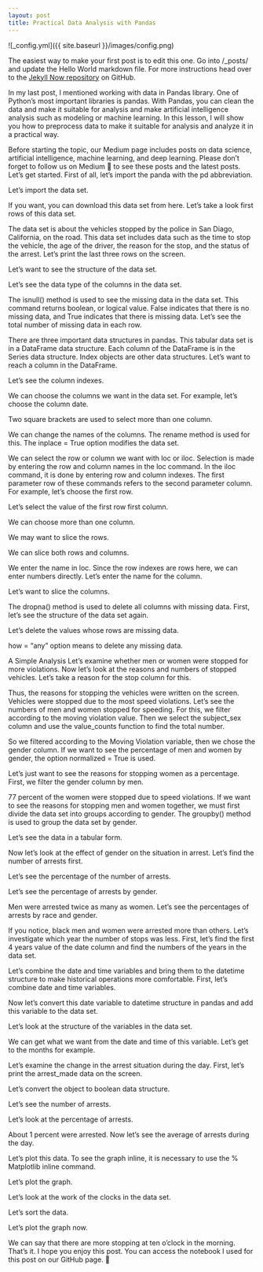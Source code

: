 ```yaml
---
layout: post
title: Practical Data Analysis with Pandas
---
```



![_config.yml]({{ site.baseurl }}/images/config.png)

The easiest way to make your first post is to edit this one. Go into /_posts/ and update the Hello World markdown file. For more instructions head over to the [Jekyll Now repository](https://github.com/barryclark/jekyll-now) on GitHub.


In my last post, I mentioned working with data in Pandas library. One of Python’s most important libraries is pandas. With Pandas, you can clean the data and make it suitable for analysis and make artificial intelligence analysis such as modeling or machine learning. In this lesson, I will show you how to preprocess data to make it suitable for analysis and analyze it in a practical way.

Before starting the topic, our Medium page includes posts on data science, artificial intelligence, machine learning, and deep learning. Please don’t forget to follow us on Medium 🌱 to see these posts and the latest posts.
Let’s get started.
First of all, let’s import the panda with the pd abbreviation.

Let’s import the data set.

If you want, you can download this data set from here. Let’s take a look first rows of this data set.

The data set is about the vehicles stopped by the police in San Diago, California, on the road. This data set includes data such as the time to stop the vehicle, the age of the driver, the reason for the stop, and the status of the arrest.
Let’s print the last three rows on the screen.

Let’s want to see the structure of the data set.

Let’s see the data type of the columns in the data set.

The isnull() method is used to see the missing data in the data set. This command returns boolean, or logical value. False indicates that there is no missing data, and True indicates that there is missing data. Let’s see the total number of missing data in each row.

There are three important data structures in pandas. This tabular data set is in a DataFrame data structure. Each column of the DataFrame is in the Series data structure. Index objects are other data structures. Let’s want to reach a column in the DataFrame.

Let’s see the column indexes.

We can choose the columns we want in the data set. For example, let’s choose the column date.

Two square brackets are used to select more than one column.

We can change the names of the columns. The rename method is used for this. The inplace = True option modifies the data set.

We can select the row or column we want with loc or iloc. Selection is made by entering the row and column names in the loc command. In the iloc command, it is done by entering row and column indexes. The first parameter row of these commands refers to the second parameter column. For example, let’s choose the first row.

Let’s select the value of the first row first column.

We can choose more than one column.

We may want to slice the rows.

We can slice both rows and columns.

We enter the name in loc. Since the row indexes are rows here, we can enter numbers directly. Let’s enter the name for the column.

Let’s want to slice the columns.

The dropna() method is used to delete all columns with missing data. First, let’s see the structure of the data set again.

Let’s delete the values whose rows are missing data.

how = “any” option means to delete any missing data.

A Simple Analysis
Let’s examine whether men or women were stopped for more violations. Now let’s look at the reasons and numbers of stopped vehicles. Let’s take a reason for the stop column for this.

Thus, the reasons for stopping the vehicles were written on the screen. Vehicles were stopped due to the most speed violations. Let’s see the numbers of men and women stopped for speeding. For this, we filter according to the moving violation value. Then we select the subject_sex column and use the value_counts function to find the total number.

So we filtered according to the Moving Violation variable, then we chose the gender column. If we want to see the percentage of men and women by gender, the option normalized = True is used.

Let’s just want to see the reasons for stopping women as a percentage. First, we filter the gender column by men.

77 percent of the women were stopped due to speed violations. If we want to see the reasons for stopping men and women together, we must first divide the data set into groups according to gender. The groupby() method is used to group the data set by gender.

Let’s see the data in a tabular form.

Now let’s look at the effect of gender on the situation in arrest. Let’s find the number of arrests first.

Let’s see the percentage of the number of arrests.

Let’s see the percentage of arrests by gender.

Men were arrested twice as many as women. Let’s see the percentages of arrests by race and gender.

If you notice, black men and women were arrested more than others. Let’s investigate which year the number of stops was less. First, let’s find the first 4 years value of the date column and find the numbers of the years in the data set.

Let’s combine the date and time variables and bring them to the datetime structure to make historical operations more comfortable. First, let’s combine date and time variables.

Now let’s convert this date variable to datetime structure in pandas and add this variable to the data set.

Let’s look at the structure of the variables in the data set.

We can get what we want from the date and time of this variable. Let’s get to the months for example.

Let’s examine the change in the arrest situation during the day. First, let’s print the arrest_made data on the screen.

Let’s convert the object to boolean data structure.

Let’s see the number of arrests.

Let’s look at the percentage of arrests.

About 1 percent were arrested. Now let’s see the average of arrests during the day.

Let’s plot this data. To see the graph inline, it is necessary to use the % Matplotlib inline command.

Let’s plot the graph.

Let’s look at the work of the clocks in the data set.

Let’s sort the data.

Let’s plot the graph now.

We can say that there are more stopping at ten o’clock in the morning.
That’s it. I hope you enjoy this post. You can access the notebook I used for this post on our GitHub page. 🚩

